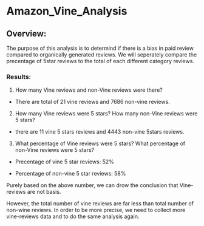 # Amazon_Vine_Analysis

## Overview: 

The purpose of this analysis is to determind if there is a bias in paid review compared to organically generated reviews. We will seperately compare the precentage of 5star reviews to the total of each different category reviews.

### Results:
1. How many Vine reviews and non-Vine reviews were there?
- There are total of 21 vine reviews and 7686 non-vine reviews.

2. How many Vine reviews were 5 stars? How many non-Vine reviews were 5 stars?
-  there are 11 vine 5 stars reviews and 4443 non-vine 5stars reviews.

3. What percentage of Vine reviews were 5 stars? What percentage of non-Vine reviews were 5 stars?

- Precentage of vine 5 star reviews: 52%

- Percentage of non-vine 5 star reviews: 58%

Purely based on the above number, we can drow the conclusion that Vine-reviews are not basis. 

However, the total number of vine reviews are far less than total number of  non-wine reviews. In order to be more precise, we need to collect more vine-reviews data and to do the same analysis again. 